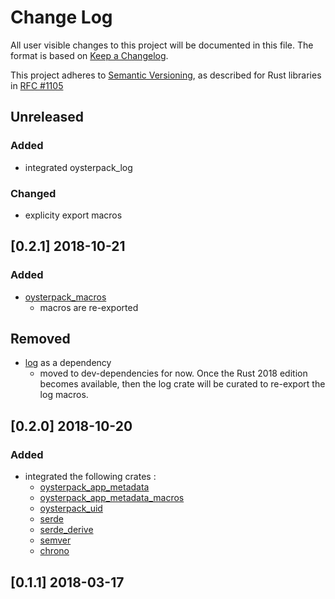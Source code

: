# Change Log

All user visible changes to this project will be documented in this file. The format is based on [Keep a Changelog](http://keepachangelog.com/).

This project adheres to [Semantic Versioning](http://semver.org/), as described for Rust libraries in [RFC #1105](https://github.com/rust-lang/rfcs/blob/master/text/1105-api-evolution.md)

## Unreleased

### Added
- integrated oysterpack_log

### Changed
- explicity export macros

## \[0.2.1\] 2018-10-21

### Added
- [oysterpack_macros](https://crates.io/crates/oysterpack_macros)
  - macros are re-exported

## Removed
- [log](https://crates.io/crates/log) as a dependency
  - moved to dev-dependencies for now. Once the Rust 2018 edition becomes available,
    then the log crate will be curated to re-export the log macros.

## \[0.2.0\] 2018-10-20

### Added
- integrated the following crates :
  - [oysterpack_app_metadata](https://crates.io/crates/oysterpack_app_metadata)
  - [oysterpack_app_metadata_macros](https://crates.io/crates/oysterpack_app_metadata_macros)
  - [oysterpack_uid](https://crates.io/crates/oysterpack_uid)
  - [serde](https://crates.io/crates/serde)
  - [serde_derive](https://crates.io/crates/serde_derive)
  - [semver](https://crates.io/crates/semver)
  - [chrono](https://crates.io/crates/chrono)

## \[0.1.1\] 2018-03-17

